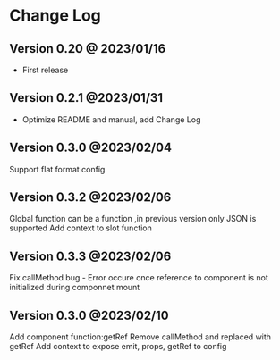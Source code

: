 # Change Log

## Version 0.20  @ 2023/01/16

* First release

## Version 0.2.1 @2023/01/31

* Optimize README and manual, add Change Log

## Version 0.3.0 @2023/02/04

Support flat format config

## Version 0.3.2 @2023/02/06

Global function can be a function ,in previous version only JSON is supported
Add context to slot function

## Version 0.3.3 @2023/02/06

Fix callMethod bug - Error occure once reference to component is not initialized during componnet mount

## Version 0.3.0 @2023/02/10

Add component function:getRef
Remove callMethod and replaced with getRef
Add context to expose emit, props, getRef to config

